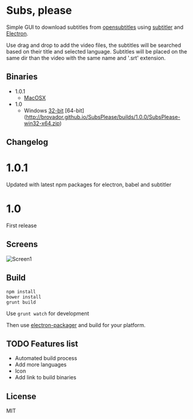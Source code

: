 # Subs, please

Simple GUI to download subtitles from [opensubtitles](http://www.opensubtitles.org/) using  [subtitler](https://github.com/divhide/node-subtitler) and [Electron](https://github.com/atom/electron).

Use drag and drop to add the video files, the subtitles will be searched based on their title and selected language. Subtitles will be placed on the same dir than the video with the same name and '.srt' extension.

## Binaries
* 1.0.1
  * [MacOSX](http://brovador.github.io/SubsPlease/builds/1.0.1/SubsPlease-mas-x64.zip)
* 1.0
  * Windows [32-bit](http://brovador.github.io/SubsPlease/builds/1.0.0/SubsPlease-win32-ia32.zip) [64-bit] (http://brovador.github.io/SubsPlease/builds/1.0.0/SubsPlease-win32-x64.zip)

## Changelog

# 1.0.1
Updated with latest npm packages for electron, babel and subtitler

# 1.0
First release



## Screens

![Screen1](http://brovador.github.io/SubsPlease/screenshot2.png)

## Build

```
npm install
bower install
grunt build
```

Use ```grunt watch``` for development

Then use [electron-packager](https://github.com/maxogden/electron-packager) and build for your platform.

## TODO Features list
* Automated build process
* Add more languages
* Icon
* Add link to build binaries

## License
MIT
